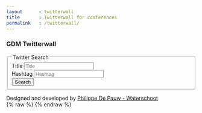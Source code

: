 ```yaml
---
layout      : twitterwall
title       : Twitterwall for conferences
permalink   : /twitterwall/
---
```


<section class="tweets-list">
    <section data-slide-type="start" class="twitter-form">
        <div class="twitter-form__header">
            <h1>GDM Twitterwall</h1>
        </div>
        <div class="twitter-form__body">
            <form id="frmTwitterSearch" onsubmit="return false;">
                <fieldset>
                    <legend>Twitter Search</legend>
                    <div class="frm__control">
                        <label for="txtTitle">Title</label>
                        <input class="txt" type="text" placeholder="Title" id="txtTitle" name="txtTitle" />
                    </div>
                    <div class="frm__control">
                        <label for="txtHashtag">Hashtag</label>
                        <input class="txt" type="text" placeholder="Hashtag" id="txtHashtag" name="txtHashtag" />
                    </div>
                    <button class="btn">Search</button>
                </fieldset>
            </form>
        </div>
        <div class="twitter-form__footer">
            Designed and developed by <a href="http://www.twitter.com/drdynscript" title="Philippe De Pauw - Waterschoot aka drdynscript">Philippe De Pauw - Waterschoot</a>
        </div>
    </section>
</section>
<!-- Handlebars Templates -->
{% raw %}
<script id="tweet-template" type="text/x-handlebars-template">
    <section data-slide-type="tweet" data-id="{{this.id}}" data-background-image="{{this.user.profile_image_url}}">
        <div class="tweet">
            <div class="tweet__left">
                <picture class="tweet__picture"><img src="{{this.user.profile_image_url}}"></picture>
                <div class="tweet__meta">
                <div class="tweet__meta__retweet"><i class="fa fa-retweet" aria-hidden="true">{{this.retweet_count}}</i></div>
                <div class="tweet__meta__loves"><i class="fa fa-heart" aria-hidden="true"></i></div>
                </div>
            </div>
            <div class="tweet__right">
                <div class="tweet__user">{{this.user.screen_name}}</div>
                <div class="tweet__text">{{{processTweetLinks this.text }}}</div>
            </div>
        </div>
    </section>
</script>
{% endraw %}